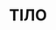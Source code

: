 ---
layout: archive_film
permalink: ua/archive/2021/long-short/body

title: ТІЛО
director: Tommaso Ottomano
country: Італія
description: "\"ТІЛО\" - це дослідження зв'язків між ментальним та фізичним его через історії Елетри, Антоніо, Сари, Лоліти, Нуми, Муси та Марі, які постають перед нами як одягненими, так і оголеними."
category: long-short
image_folder: images/films/archive/2021/long-short/body
is_winner: false
submission_year: 2021
lang: ua
---